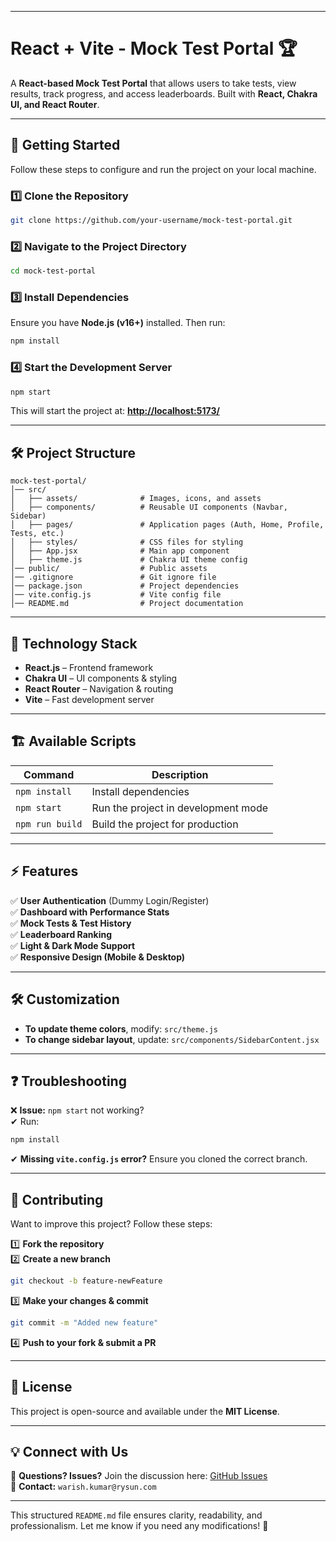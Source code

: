 
---

# **React + Vite - Mock Test Portal** 🏆  

A **React-based Mock Test Portal** that allows users to take tests, view results, track progress, and access leaderboards. Built with **React, Chakra UI, and React Router**.

---

## 🚀 **Getting Started**  

Follow these steps to configure and run the project on your local machine.

### **1️⃣ Clone the Repository**  
```sh
git clone https://github.com/your-username/mock-test-portal.git
```

### **2️⃣ Navigate to the Project Directory**  
```sh
cd mock-test-portal
```

### **3️⃣ Install Dependencies**  
Ensure you have **Node.js (v16+)** installed. Then run:  
```sh
npm install
```

### **4️⃣ Start the Development Server**  
```sh
npm start
```
This will start the project at: **[http://localhost:5173/](http://localhost:5173/)**  

---

## 🛠 **Project Structure**  

```plaintext
mock-test-portal/
│── src/
│   ├── assets/              # Images, icons, and assets
│   ├── components/          # Reusable UI components (Navbar, Sidebar)
│   ├── pages/               # Application pages (Auth, Home, Profile, Tests, etc.)
│   ├── styles/              # CSS files for styling
│   ├── App.jsx              # Main app component
│   ├── theme.js             # Chakra UI theme config
│── public/                  # Public assets
│── .gitignore               # Git ignore file
│── package.json             # Project dependencies
│── vite.config.js           # Vite config file
│── README.md                # Project documentation
```

---

## 🎨 **Technology Stack**  

- **React.js** – Frontend framework  
- **Chakra UI** – UI components & styling  
- **React Router** – Navigation & routing  
- **Vite** – Fast development server  

---

## 🏗 **Available Scripts**  

| Command           | Description                               |
|------------------|------------------------------------------|
| `npm install`   | Install dependencies                     |
| `npm start`     | Run the project in development mode      |
| `npm run build` | Build the project for production        |

---

## ⚡ **Features**  

✅ **User Authentication** (Dummy Login/Register)  
✅ **Dashboard with Performance Stats**  
✅ **Mock Tests & Test History**  
✅ **Leaderboard Ranking**  
✅ **Light & Dark Mode Support**  
✅ **Responsive Design (Mobile & Desktop)**  

---

## 🛠 **Customization**  

- **To update theme colors**, modify: `src/theme.js`  
- **To change sidebar layout**, update: `src/components/SidebarContent.jsx`  

---

## ❓ **Troubleshooting**  

❌ **Issue:** `npm start` not working?  
✔ Run:  
```sh
npm install
```

✔ **Missing `vite.config.js` error?** Ensure you cloned the correct branch.

---

## 🤝 **Contributing**  

Want to improve this project? Follow these steps:  

1️⃣ **Fork the repository**  
2️⃣ **Create a new branch**  
```sh
git checkout -b feature-newFeature
```
3️⃣ **Make your changes & commit**  
```sh
git commit -m "Added new feature"
```
4️⃣ **Push to your fork & submit a PR**  

---

## 📜 **License**  

This project is open-source and available under the **MIT License**.

---

## 💡 **Connect with Us**  

💬 **Questions? Issues?** Join the discussion here: [GitHub Issues](https://github.com/your-username/mock-test-portal/issues)  
📧 **Contact:** `warish.kumar@rysun.com`

---

This structured `README.md` file ensures clarity, readability, and professionalism. Let me know if you need any modifications! 🚀